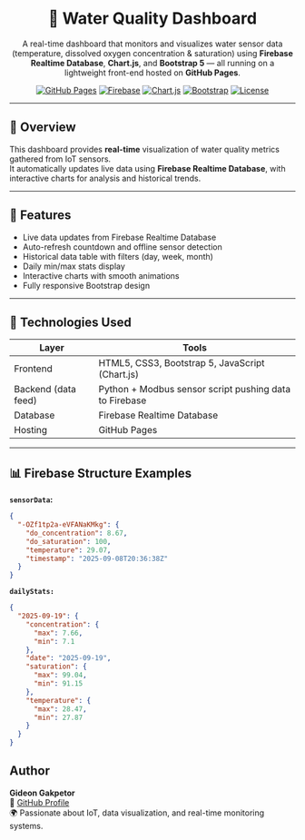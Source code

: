 <div align="center">

# 🌊 Water Quality Dashboard

A real-time dashboard that monitors and visualizes water sensor data (temperature, dissolved oxygen concentration & saturation) using **Firebase Realtime Database**, **Chart.js**, and **Bootstrap 5** — all running on a lightweight front-end hosted on **GitHub Pages**.

[![GitHub Pages](https://img.shields.io/badge/Live%20Demo-GitHub%20Pages-blue?logo=github&style=for-the-badge)](https://byte-journey.github.io/water-quality-dashboard/)
[![Firebase](https://img.shields.io/badge/Backend-Firebase-orange?logo=firebase&style=for-the-badge)](https://firebase.google.com/)
[![Chart.js](https://img.shields.io/badge/Charts-Chart.js-ff6384?logo=chartdotjs&style=for-the-badge)](https://www.chartjs.org/)
[![Bootstrap](https://img.shields.io/badge/UI-Bootstrap%205-563d7c?logo=bootstrap&style=for-the-badge)](https://getbootstrap.com/)
[![License](https://img.shields.io/badge/License-MIT-green?style=for-the-badge)](LICENSE)

</div>

---

## 🚀 **Overview**

This dashboard provides **real-time** visualization of water quality metrics gathered from IoT sensors.  
It automatically updates live data using **Firebase Realtime Database**, with interactive charts for analysis and historical trends.

---

## 🚀 Features
- Live data updates from Firebase Realtime Database  
- Auto-refresh countdown and offline sensor detection  
- Historical data table with filters (day, week, month)  
- Daily min/max stats display  
- Interactive charts with smooth animations  
- Fully responsive Bootstrap design  

---

## 🧰 Technologies Used
| Layer | Tools |
|-------|--------|
| Frontend | HTML5, CSS3, Bootstrap 5, JavaScript (Chart.js) |
| Backend (data feed) | Python + Modbus sensor script pushing data to Firebase |
| Database | Firebase Realtime Database |
| Hosting | GitHub Pages |

---

## 📊 Firebase Structure Examples

**`sensorData`:**
```json
{
  "-OZf1tp2a-eVFANaKMkg": {
    "do_concentration": 8.67,
    "do_saturation": 100,
    "temperature": 29.07,
    "timestamp": "2025-09-08T20:36:38Z"
  }
}
```

**`dailyStats:`**
```json
{
  "2025-09-19": {
    "concentration": {
      "max": 7.66,
      "min": 7.1
    },
    "date": "2025-09-19",
    "saturation": {
      "max": 99.04,
      "min": 91.15
    },
    "temperature": {
      "max": 28.47,
      "min": 27.87
    }
  }
}
```

## Author
**Gideon Gakpetor**  
🔗 [GitHub Profile](https://github.com/byte-journey)  
🌍 Passionate about IoT, data visualization, and real-time monitoring systems.

